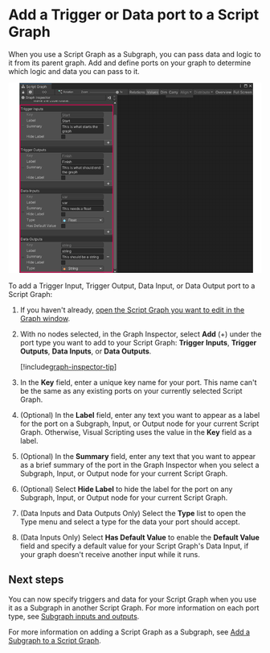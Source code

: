 # Add a Trigger or Data port to a Script Graph

When you use a Script Graph as a Subgraph, you can pass data and logic to it from its parent graph. Add and define ports on your graph to determine which logic and data you can pass to it. 

![An image of the Graph Inspector, showing the options for adding ports to the currently open Script Graph.](images/vs-data-trigger-subgraph-ports.png)

To add a Trigger Input, Trigger Output, Data Input, or Data Output port to a Script Graph:

1. If you haven't already, [open the Script Graph you want to edit in the Graph window](vs-open-graph-edit.md). 

2. With no nodes selected, in the Graph Inspector, select **Add** (+) under the port type you want to add to your Script Graph: **Trigger Inputs**, **Trigger Outputs**, **Data Inputs**, or **Data Outputs**. 

    [!include[graph-inspector-tip](./snippets/vs-graph-inspector-tip.md)]

3. In the **Key** field, enter a unique key name for your port. This name can't be the same as any existing ports on your currently selected Script Graph. 

4. (Optional) In the **Label** field, enter any text you want to appear as a label for the port on a Subgraph, Input, or Output node for your current Script Graph. Otherwise, Visual Scripting uses the value in the **Key** field as a label.

5. (Optional) In the **Summary** field, enter any text that you want to appear as a brief summary of the port in the Graph Inspector when you select a Subgraph, Input, or Output node for your current Script Graph.

6. (Optional) Select **Hide Label** to hide the label for the port on any Subgraph, Input, or Output node for your current Script Graph. 

7. (Data Inputs and Data Outputs Only) Select the **Type** list to open the Type menu and select a type for the data your port should accept. 

8. (Data Inputs Only) Select **Has Default Value** to enable the **Default Value** field and specify a default value for your Script Graph's Data Input, if your graph doesn't receive another input while it runs. 

## Next steps

You can now specify triggers and data for your Script Graph when you use it as a Subgraph in another Script Graph. For more information on each port type, see [Subgraph inputs and outputs](vs-nesting-subgraphs-state-units.md#subgraph-inputs-and-outputs). 

For more information on adding a Script Graph as a Subgraph, see [Add a Subgraph to a Script Graph](vs-add-subgraph.md).
